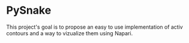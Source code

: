 # PySnake
This project's goal is to propose an easy to use implementation of activ contours and a way to vizualize them using Napari.
